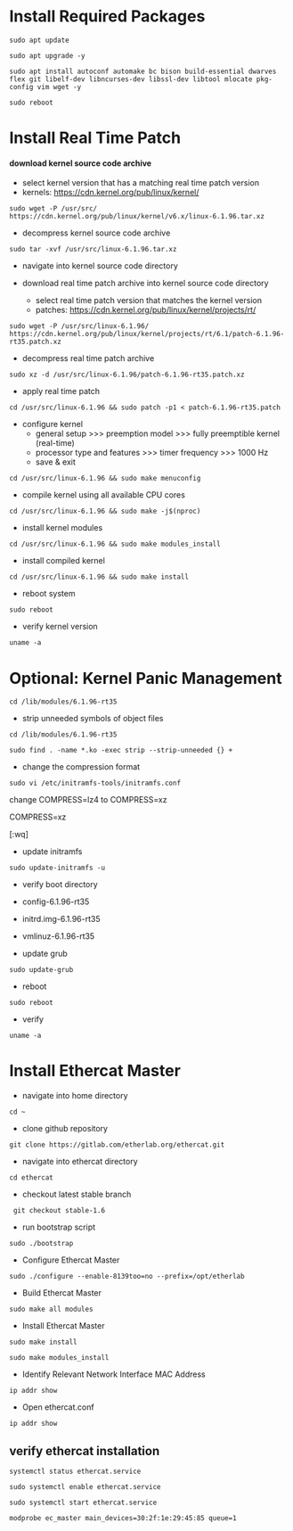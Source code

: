# Install Required Packages
```console
sudo apt update
```
```console
sudo apt upgrade -y
```
```console
sudo apt install autoconf automake bc bison build-essential dwarves flex git libelf-dev libncurses-dev libssl-dev libtool mlocate pkg-config vim wget -y
```
```console
sudo reboot
```

# Install Real Time Patch

#### download kernel source code archive
  * select kernel version that has a matching real time patch version
  * kernels: https://cdn.kernel.org/pub/linux/kernel/

```console
sudo wget -P /usr/src/ https://cdn.kernel.org/pub/linux/kernel/v6.x/linux-6.1.96.tar.xz
```

* decompress kernel source code archive

```console
sudo tar -xvf /usr/src/linux-6.1.96.tar.xz
```

* navigate into kernel source code directory

* download real time patch archive into kernel source code directory
  * select real time patch version that matches the kernel version
  * patches: https://cdn.kernel.org/pub/linux/kernel/projects/rt/

```console
sudo wget -P /usr/src/linux-6.1.96/ https://cdn.kernel.org/pub/linux/kernel/projects/rt/6.1/patch-6.1.96-rt35.patch.xz
```

* decompress real time patch archive
```console
sudo xz -d /usr/src/linux-6.1.96/patch-6.1.96-rt35.patch.xz
```

* apply real time patch
```console
cd /usr/src/linux-6.1.96 && sudo patch -p1 < patch-6.1.96-rt35.patch
```

* configure kernel
  * general setup >>> preemption model >>> fully preemptible kernel (real-time)
  * processor type and features >>> timer frequency >>> 1000 Hz
  * save & exit

```console
cd /usr/src/linux-6.1.96 && sudo make menuconfig
```

* compile kernel using all available CPU cores
```console
cd /usr/src/linux-6.1.96 && sudo make -j$(nproc)
```

* install kernel modules
```console
cd /usr/src/linux-6.1.96 && sudo make modules_install
```

* install compiled kernel 
```console
cd /usr/src/linux-6.1.96 && sudo make install
```

* reboot system
```console
sudo reboot
```

* verify kernel version

```console
uname -a
```

# Optional: Kernel Panic Management

```console
cd /lib/modules/6.1.96-rt35
```
* strip unneeded symbols of object files
```console
cd /lib/modules/6.1.96-rt35
```
```console
sudo find . -name *.ko -exec strip --strip-unneeded {} +
```
* change the compression format
```console
sudo vi /etc/initramfs-tools/initramfs.conf
```

change COMPRESS=lz4 to COMPRESS=xz

COMPRESS=xz 

[:wq]

* update initramfs

```console
sudo update-initramfs -u
```

* verify boot directory
* config-6.1.96-rt35
* initrd.img-6.1.96-rt35
* vmlinuz-6.1.96-rt35

* update grub

```console
sudo update-grub
```

* reboot

```console
sudo reboot
```

* verify

```console
uname -a
```















# Install Ethercat Master

* navigate into home directory

```console
cd ~
```

* clone github repository

```console
git clone https://gitlab.com/etherlab.org/ethercat.git
```

* navigate into ethercat directory

```console
cd ethercat
```

* checkout latest stable branch

```console
 git checkout stable-1.6
```

* run bootstrap script

```console
sudo ./bootstrap
```

* Configure Ethercat Master

```console
sudo ./configure --enable-8139too=no --prefix=/opt/etherlab
```

* Build Ethercat Master

```console
sudo make all modules
```

* Install Ethercat Master

```console
sudo make install
```
```console
sudo make modules_install
```
* Identify Relevant Network Interface MAC Address

```console
ip addr show
```

* Open ethercat.conf

```console
ip addr show
```
## verify ethercat installation

```console
systemctl status ethercat.service
```

```console
sudo systemctl enable ethercat.service
```

```console
sudo systemctl start ethercat.service
```
```console
modprobe ec_master main_devices=30:2f:1e:29:45:85 queue=1
```
